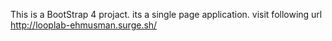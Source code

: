 This is a BootStrap 4 projact. its a single page application. visit following url
http://looplab-ehmusman.surge.sh/
